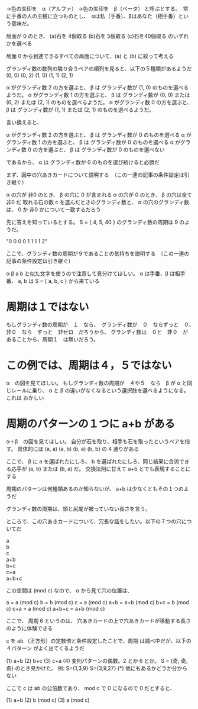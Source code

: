 →色の矢印を　α（アルファ）
→色の矢印を　β（ベータ）
と呼ぶとする。　常に手番の人の主観に立つものとし、　αは私（手番）、βはあなた（相手番）という意味だ。

局面が 0 のとき、 (a)石を 4個取る  (b)石を 5個取る  (c)石を40個取る のいずれかを選べる

局面 0 から到達できるすべての局面について、(a) と (b) に絞って考える

グランディ数の数列の隣り合うペアの順列を見ると、以下の５種類があるようだ
(0, 0) (0, 2) (1, 0) (1, 1) (2, 1)

α がグランディ数 2 の方を選ぶと、 β は グランディ数が (1, 0) のものを選べるようだ。
α がグランディ数 1 の方を選ぶと、 β は グランディ数が (0, 0) または (0, 2) または (2, 1) のものを選べるようだ。
α がグランディ数 0 の方を選ぶと、 β は グランディ数が (1, 1) または (2, 1) のものを選べるようだ。

言い換えると、

α がグランディ数 2 の方を選ぶと、 β は グランディ数が 0 のものを選べる
α がグランディ数 1 の方を選ぶと、 β は グランディ数が 0 のものを選べる
α がグランディ数 0 の方を選ぶと、 β は グランディ数が 0 のものを選べない

であるから、 α は グランディ数が 0 のものを選び続けると必勝だ




まず、図中の穴あきカードについて説明する　（この一連の記事の条件設定は引き継ぐ）

α の穴が 非0 のとき、 β の穴に 0 が含まれる
α の穴が 0 のとき、 β の穴は全て 非0 だ
取れる石の数 c を選んだときのグランディ数と、 α の穴のグランディ数は、 0 か 非0 かについて一致するだろう







先に答えを知っているとする。 S = { 4, 5, 40 } のグランディ数の周期は 9 のようだ。  

"0 0 0 0 1 1 1 1 2"

ここで、グランディ数の周期が９であることの気持ちを説明する　（この一連の記事の条件設定は引き継ぐ）

α β a b と似た文字を使うので注意して見分けてほしい。 α は手番、β は相手番、 a, b は S = { a, b, c } から来ている


周期は１ではない
==============

もしグランディ数の周期が　１　なら、　グランディ数が　０　ならずっと　０、　非０　なら　ずっと　非ゼロ　だろうから、
グランディ数は　０と　非０　があることから、周期１　は無いだろう。

この例では、周期は４，５ではない
============================

α　の図を見てほしい。
もしグランディ数の周期が　４や５　なら　β が α と同じレールに乗り、 α と β の違いがなくなるという選択肢を選べるようになる。これは おかしい

周期のパターンの１つに a+b がある
==============================

α＋β　の図を見てほしい。 自分が石を取り、相手も石を取ったというペアを指す。
具体的には (a, a) (a, b) (b, a) (b, b) の 4 通りがある

ここで、 β に a を選ばれたにしろ、 b を選ばれたにしろ、同じ結果に合流できる応手が (a, b) または (b, a) だ。
交換法則に甘えて a+b とでも表現することにする

周期のパターンは何種類あるのか知らないが、 a+b は少なくともその１つのようだ








グランディ数の周期は、頭と尻尾が被っていない長さを言う。





ところで、この穴あきカードについて、冗長な話をしたい。以下の７つの穴についてだ

a     
b     
c     
a+b   
b+c   
c+a   
a+b+c 


この空間は (mod c) なので、 α から見て穴の位置は、

a     = a   (mod c)
b     =   b (mod c)
c     = a   (mod c)
a+b   = a+b (mod c)
b+c   =   b (mod c)
c+a   = a   (mod c)
a+b+c = a+b (mod c)



ここで、 周期 6 というのは、 穴あきカードの上で穴あきカードが移動する長さ のように体験できる







c を ab （正方形）の定数倍と条件設定したことで、周期 は調べ中だが、以下の ４パターン がよく出てくるようだ

(1) a+b
(2) b+c
(3) c+a
(4) 変則パターンの偶数。2 とか 6 とか。 S = {奇, 奇, 奇} のとき見かけた。 例: S={1,3,9} S={3,9,27}
(*) 他にもあるかどうか分からない

ここで c は ab の公倍数であり、 mod c で 0 になるので 0 だとすると、

(1) a+b
(2) b (mod c)
(3) a (mod c)
